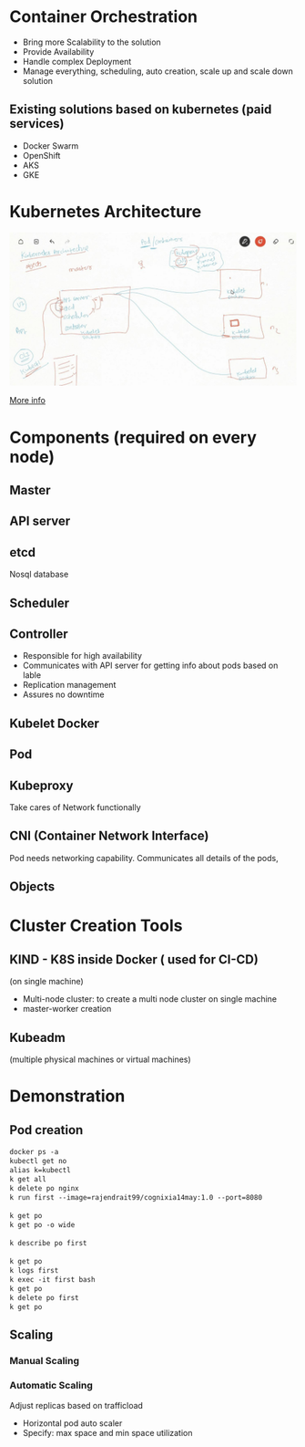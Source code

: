 # Container Orchestration

- Bring more Scalability to the solution
- Provide Availability
- Handle complex Deployment
- Manage everything, scheduling, auto creation, scale up and scale down solution

## Existing solutions based on kubernetes (paid services)

- Docker Swarm
- OpenShift
- AKS
- GKE

# Kubernetes Architecture

<img src="https://github.com/ManjiriBirajdar/Docker-AWS-Kubernetes/blob/main/kubernetes%20architecture.JPG"/>

[More info](https://kubernetes.io/docs/concepts/overview/components/)

# Components (required on every node)

## Master

## API server

## etcd 
Nosql database

##  Scheduler

## Controller

- Responsible for high availability
- Communicates with API server for getting info about pods based on lable
- Replication management
- Assures no downtime

## Kubelet Docker

## Pod

## Kubeproxy

Take cares of Network functionally

## CNI (Container Network Interface)

Pod needs networking capability. 
Communicates all details of the pods, 

## Objects

# Cluster Creation Tools

## KIND - K8S inside Docker ( used for CI-CD)
(on single machine)

- Multi-node cluster: to create a multi node cluster on single machine
- master-worker creation

## Kubeadm
(multiple physical machines or virtual machines)

# Demonstration 

## Pod creation
````
docker ps -a
kubectl get no
alias k=kubectl
k get all
k delete po nginx
k run first --image=rajendrait99/cognixia14may:1.0 --port=8080

k get po
k get po -o wide

k describe po first

k get po
k logs first
k exec -it first bash
k get po
k delete po first
k get po
````
## Scaling

### Manual Scaling

### Automatic Scaling

Adjust replicas based on trafficload

- Horizontal pod auto scaler
- Specify: max space and min space utilization



